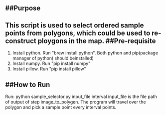 ##Purpose
----------
This script is used to select ordered sample points from polygons, which could be used to re-construct ploygons in the map.
##Pre-requisite
----------
1. Install python. Run "brew install python". Both python and pip(package manager of python) should beinstalled)
2. Install numpy. Run "pip install numpy"
3. Install pillow. Run "pip install pillow"

##How to Run
----------
Run:
python sample_selector.py input_file interval
input_file is the file path of output of step image_to_polygen. The program will travel over the polygon and pick a sample point every interval points.
